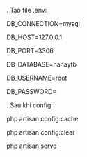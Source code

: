 . Tạo file .env:

DB_CONNECTION=mysql

DB_HOST=127.0.0.1

DB_PORT=3306

DB_DATABASE=nanaytb

DB_USERNAME=root

DB_PASSWORD=

. Sau khi config:

php artisan config:cache

php artisan config:clear

php artisan serve

